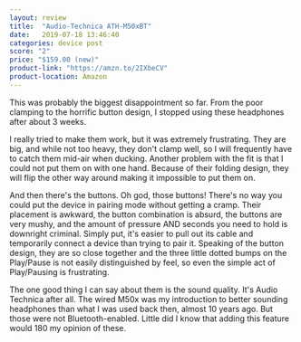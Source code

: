 ```yaml
---
layout: review
title:  "Audio-Technica ATH-M50xBT"
date:   2019-07-18 13:46:40
categories: device post
score: "2"
price: "$159.00 (new)"
product-link: "https://amzn.to/2IXbeCV"
product-location: Amazon
---
```

This was probably the biggest disappointment so far. From the poor clamping to the horrific button design, I stopped using these headphones after about 3 weeks. 

I really tried to make them work, but it was extremely frustrating. They are big, and while not too heavy, they don't clamp well, so I will frequently have to catch them mid-air when ducking. Another problem with the fit is that I could not put them on with one hand. Because of their folding design, they will flip the other way around making it impossible to put them on. 

And then there's the buttons. Oh god, those buttons! There's no way you could put the device in pairing mode without getting a cramp. Their placement is awkward, the button combination is absurd, the buttons are very mushy, and the amount of pressure AND seconds you need to hold is downright criminal. Simply put, it's easier to pull out its cable and temporarily connect a device than trying to pair it.
Speaking of the button design, they are so close together and the three little dotted bumps on the Play/Pause is not easily distinguished by feel, so even the simple act of Play/Pausing is frustrating.

The one good thing I can say about them is the sound quality. It's Audio Technica after all. The wired M50x was my introduction to better sounding headphones than what I was used back then, almost 10 years ago. But those were not Bluetooth-enabled. Little did I know that adding this feature would 180 my opinion of these.